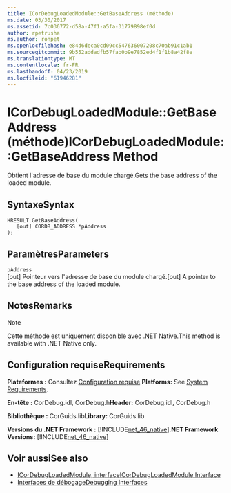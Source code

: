 ```yaml
---
title: ICorDebugLoadedModule::GetBaseAddress (méthode)
ms.date: 03/30/2017
ms.assetid: 7c036772-d58a-47f1-a5fa-31779898ef0d
author: rpetrusha
ms.author: ronpet
ms.openlocfilehash: e84d6deca0cd09cc547636007208c70ab91c1ab1
ms.sourcegitcommit: 9b552addadfb57fab0b9e7852ed4f1f1b8a42f8e
ms.translationtype: MT
ms.contentlocale: fr-FR
ms.lasthandoff: 04/23/2019
ms.locfileid: "61946281"
---
```

# <a name="icordebugloadedmodulegetbaseaddress-method"></a><span data-ttu-id="5cd1f-102">ICorDebugLoadedModule::GetBaseAddress (méthode)</span><span class="sxs-lookup"><span data-stu-id="5cd1f-102">ICorDebugLoadedModule::GetBaseAddress Method</span></span>
<span data-ttu-id="5cd1f-103">Obtient l'adresse de base du module chargé.</span><span class="sxs-lookup"><span data-stu-id="5cd1f-103">Gets the base address of the loaded module.</span></span>  
  
## <a name="syntax"></a><span data-ttu-id="5cd1f-104">Syntaxe</span><span class="sxs-lookup"><span data-stu-id="5cd1f-104">Syntax</span></span>  
  
```  
HRESULT GetBaseAddress(  
   [out] CORDB_ADDRESS *pAddress  
);  
```  
  
## <a name="parameters"></a><span data-ttu-id="5cd1f-105">Paramètres</span><span class="sxs-lookup"><span data-stu-id="5cd1f-105">Parameters</span></span>  
 `pAddress`  
 <span data-ttu-id="5cd1f-106">[out] Pointeur vers l'adresse de base du module chargé.</span><span class="sxs-lookup"><span data-stu-id="5cd1f-106">[out] A pointer to the base address of the loaded module.</span></span>  
  
## <a name="remarks"></a><span data-ttu-id="5cd1f-107">Notes</span><span class="sxs-lookup"><span data-stu-id="5cd1f-107">Remarks</span></span>  
  
> [!NOTE]
>  <span data-ttu-id="5cd1f-108">Cette méthode est uniquement disponible avec .NET Native.</span><span class="sxs-lookup"><span data-stu-id="5cd1f-108">This method is available with .NET Native only.</span></span>  
  
## <a name="requirements"></a><span data-ttu-id="5cd1f-109">Configuration requise</span><span class="sxs-lookup"><span data-stu-id="5cd1f-109">Requirements</span></span>  
 <span data-ttu-id="5cd1f-110">**Plateformes :** Consultez [Configuration requise](../../../../docs/framework/get-started/system-requirements.md).</span><span class="sxs-lookup"><span data-stu-id="5cd1f-110">**Platforms:** See [System Requirements](../../../../docs/framework/get-started/system-requirements.md).</span></span>  
  
 <span data-ttu-id="5cd1f-111">**En-tête :** CorDebug.idl, CorDebug.h</span><span class="sxs-lookup"><span data-stu-id="5cd1f-111">**Header:** CorDebug.idl, CorDebug.h</span></span>  
  
 <span data-ttu-id="5cd1f-112">**Bibliothèque :** CorGuids.lib</span><span class="sxs-lookup"><span data-stu-id="5cd1f-112">**Library:** CorGuids.lib</span></span>  
  
 <span data-ttu-id="5cd1f-113">**Versions du .NET Framework :** [!INCLUDE[net_46_native](../../../../includes/net-46-native-md.md)]</span><span class="sxs-lookup"><span data-stu-id="5cd1f-113">**.NET Framework Versions:** [!INCLUDE[net_46_native](../../../../includes/net-46-native-md.md)]</span></span>  
  
## <a name="see-also"></a><span data-ttu-id="5cd1f-114">Voir aussi</span><span class="sxs-lookup"><span data-stu-id="5cd1f-114">See also</span></span>

- [<span data-ttu-id="5cd1f-115">ICorDebugLoadedModule, interface</span><span class="sxs-lookup"><span data-stu-id="5cd1f-115">ICorDebugLoadedModule Interface</span></span>](../../../../docs/framework/unmanaged-api/debugging/icordebugloadedmodule-interface.md)
- [<span data-ttu-id="5cd1f-116">Interfaces de débogage</span><span class="sxs-lookup"><span data-stu-id="5cd1f-116">Debugging Interfaces</span></span>](../../../../docs/framework/unmanaged-api/debugging/debugging-interfaces.md)
